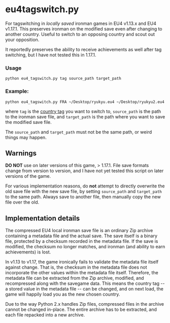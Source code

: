 # eu4tagswitch.py


For tagswitching in *locally saved* ironman games in EU4 v1.13.x and EU4 v1.17.1.  This preserves ironman on the modified save even after changing to another country.  Useful to switch to an opposing country and scout out your opposition.

It reportedly preserves the ability to receive achievements as well after tag switching, but I have not tested this in 1.17.1.


### Usage

```python eu4_tagswitch.py tag source_path target_path```

### Example:

```python eu4_tagswitch.py FRA ~/Desktop/ryukyu.eu4 ~/Desktop/ryukyu2.eu4```

where ```tag``` is the [country tag](http://www.eu4wiki.com/Countries) you want to switch to, ```source_path``` is the path to the ironman save file, and ```target_path``` is the path where you want to save the modified save file.

The `source_path` and `target_path` must not be the same path, or weird things may happen.

## Warnings
**DO NOT** use on later versions of this game, > 1.17.1.  File save formats change from version to version, and I have not yet tested this script on later versions of the game.

For various implementation reasons, do **not** attempt to directly overwrite the old save file with the new save file, by setting ```source_path``` and ```target_path``` to the same path.  Always save to another file, then manually copy the new file over the old.

## Implementation details
The compressed EU4 local ironman save file is an ordinary Zip archive containing a metadata file and the actual save.  The save itself is a binary file, protected by a checksum recorded in the metadata file.  If the save is modified, the checksum no longer matches, and ironman (and ability to earn achievements) is lost.

In v1.13 to v1.17, the game ironically fails to validate the metadata file itself against change.  That is, the checksum in the metadata file does not incorporate the other values within the metadata file itself.  Therefore, the metadata file can be extracted from the Zip archive, modified, and recompressed along with the savegame data.  This means the country tag -- a stored value in the metadata file -- can be changed, and on next load, the game will happily load you as the new chosen country.

Due to the way Python 2.x handles Zip files, compressed files in the archive cannot be changed in-place.  The entire archive has to be extracted, and each file repacked into a new archive.


